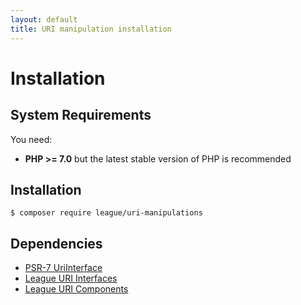 ```yaml
---
layout: default
title: URI manipulation installation
---
```


Installation
=======

System Requirements
-------

You need:

- **PHP >= 7.0**  but the latest stable version of PHP is recommended

Installation
--------

~~~
$ composer require league/uri-manipulations
~~~

Dependencies
-------

- [PSR-7 UriInterface](http://php-fig.org/psr/psr-7/)
- [League URI Interfaces](https://github.com/thephpleague/uri-interfaces)
- [League URI Components](https://github.com/thephpleague/uri-components)